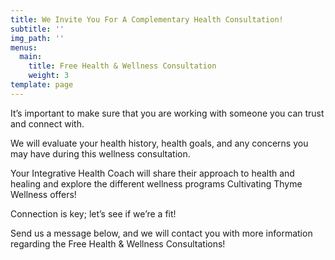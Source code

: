 ```yaml
---
title: We Invite You For A Complementary Health Consultation!
subtitle: ''
img_path: ''
menus:
  main:
    title: Free Health & Wellness Consultation
    weight: 3
template: page
---
```

It’s important to make sure that you are working with someone you can trust and connect with. 

We will evaluate your health history, health goals, and any concerns you may have during this wellness consultation. 

Your Integrative Health Coach will share their approach to health and healing and explore the different wellness programs Cultivating Thyme Wellness offers!

Connection is key; let’s see if we’re a fit!

Send us a message below, and we will contact you with more information regarding the Free Health & Wellness Consultations!